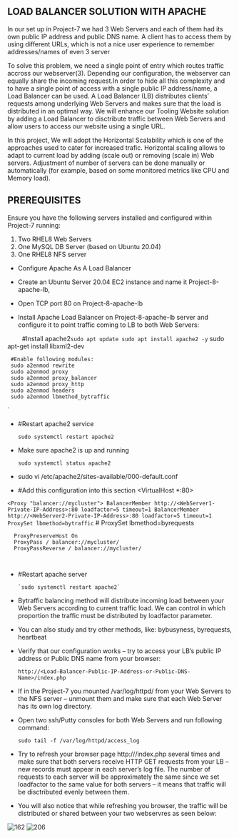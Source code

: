 ## LOAD BALANCER SOLUTION WITH APACHE

In our set up in Project-7 we had 3 Web Servers and each of them had its own public IP address and public DNS name. A client has to access them by using different URLs, which is not a nice user experience to remember addresses/names of even 3 server

To solve this problem, we need a single point of entry which routes traffic accross our webserver(3). Depending our configuration, the webserver can equally share the incoming request.In order to hide all this complexity and to have a single point of access with a single public IP address/name, a Load Balancer can be used. A Load Balancer (LB) distributes clients’ requests among underlying Web Servers and makes sure that the load is distributed in an optimal way. We will enhance our Tooling Website solution by adding a Load Balancer to disctribute traffic between Web Servers and allow users to access our website using a single URL.

In this project, We will adopt the Horizontal Scalability which is one of the approaches used to cater for increased trafic. Horizontal scaling allows to adapt to current load by adding (scale out) or removing (scale in) Web servers. Adjustment of number of servers can be done manually or automatically (for example, based on some monitored metrics like CPU and Memory load).

## PREREQUISITES
Ensure you have the following servers installed and configured within Project-7 running:

1. Two RHEL8 Web Servers
2. One MySQL DB Server (based on Ubuntu 20.04)
3. One RHEL8 NFS server


- Configure Apache As A Load Balancer
- Create an Ubuntu Server 20.04 EC2 instance and name it Project-8-apache-lb,

- Open TCP port 80 on Project-8-apache-lb

- Install Apache Load Balancer on Project-8-apache-lb server and configure it to point traffic coming to LB to both Web Servers:

`   
 `   #Install apache2`
     sudo apt update
     sudo apt install apache2 -y
 `    sudo apt-get install libxml2-dev

     #Enable following modules:
     sudo a2enmod rewrite
     sudo a2enmod proxy
     sudo a2enmod proxy_balancer
     sudo a2enmod proxy_http
     sudo a2enmod headers
     sudo a2enmod lbmethod_bytraffic
`     

 - #Restart apache2 service
    
    `sudo systemctl restart apache2`
    
 - Make sure apache2 is up and running
    
    `sudo systemctl status apache2`



 - sudo vi /etc/apache2/sites-available/000-default.conf

 - #Add this configuration into this section <VirtualHost *:80>  </VirtualHost>

`
   <Proxy "balancer://mycluster">
             BalancerMember http://<WebServer1-Private-IP-Address>:80 loadfactor=5 timeout=1
             BalancerMember http://<WebServer2-Private-IP-Address>:80 loadfactor=5 timeout=1
             ProxySet lbmethod=bytraffic
  `           # ProxySet lbmethod=byrequests
     </Proxy>

      ProxyPreserveHost On
      ProxyPass / balancer://mycluster/
      ProxyPassReverse / balancer://mycluster/
 `     `   

- #Restart apache server

      `sudo systemctl restart apache2`
      
      
- Bytraffic balancing method will distribute incoming load between your Web Servers according to current traffic load. We can control in which proportion the traffic must be distributed by loadfactor parameter.

- You can also study and try other methods, like: bybusyness, byrequests, heartbeat

- Verify that our configuration works – try to access your LB’s public IP address or Public DNS name from your browser:
      
   `http://<Load-Balancer-Public-IP-Address-or-Public-DNS-Name>/index.php                                                                     `
   
- If in the Project-7 you mounted /var/log/httpd/ from your Web Servers to the NFS server – unmount them and make sure that each Web Server has its own log directory.

- Open two ssh/Putty consoles for both Web Servers and run following command:

  ` sudo tail -f /var/log/httpd/access_log                                                                                `
  
- Try to refresh your browser page http://<Load-Balancer-Public-IP-Address-or-Public-DNS-Name>/index.php several times and make sure that both servers receive HTTP GET requests from your LB – new records must appear in each server’s log file. The number of requests to each server will be approximately the same since we set loadfactor to the same value for both servers – it means that traffic will be disctributed evenly between them.

- You will also notice that while refreshing you browser, the traffic will be distributed or shared between your two webservres as seen below:

![162](https://user-images.githubusercontent.com/65022146/199266352-c3fc9017-a4c0-486a-9d5a-2a57a10df882.png)
![206](https://user-images.githubusercontent.com/65022146/199266387-15c8e3f1-f346-46c0-b952-d9f284333d0b.png)
